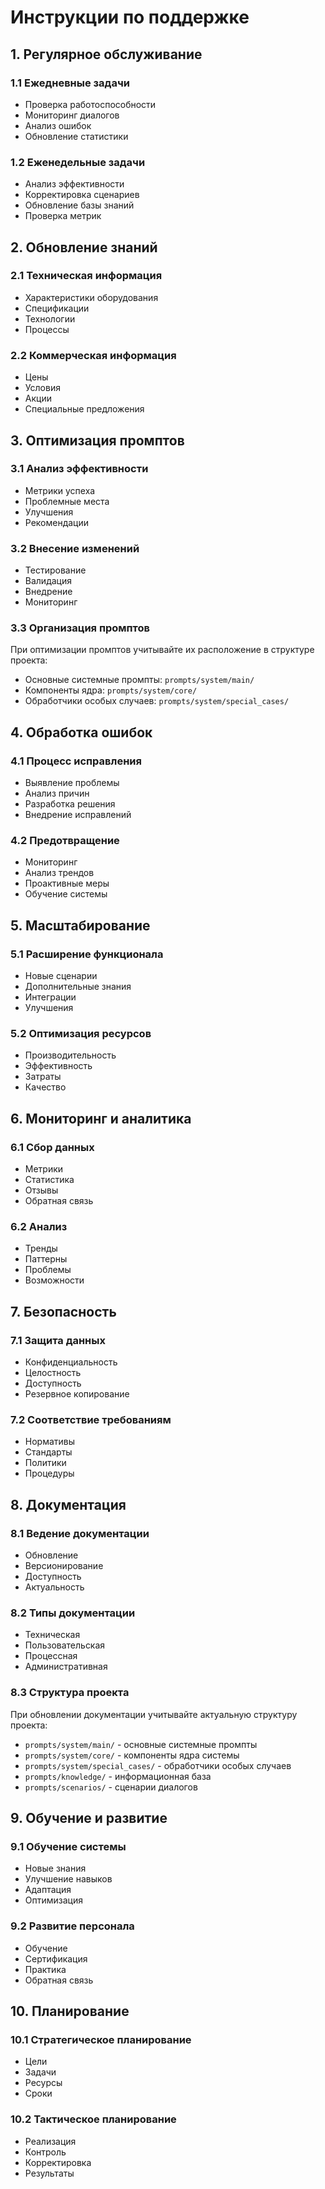 # Инструкции по поддержке

## 1. Регулярное обслуживание

### 1.1 Ежедневные задачи
- Проверка работоспособности
- Мониторинг диалогов
- Анализ ошибок
- Обновление статистики

### 1.2 Еженедельные задачи
- Анализ эффективности
- Корректировка сценариев
- Обновление базы знаний
- Проверка метрик

## 2. Обновление знаний

### 2.1 Техническая информация
- Характеристики оборудования
- Спецификации
- Технологии
- Процессы

### 2.2 Коммерческая информация
- Цены
- Условия
- Акции
- Специальные предложения

## 3. Оптимизация промптов

### 3.1 Анализ эффективности
- Метрики успеха
- Проблемные места
- Улучшения
- Рекомендации

### 3.2 Внесение изменений
- Тестирование
- Валидация
- Внедрение
- Мониторинг

### 3.3 Организация промптов
При оптимизации промптов учитывайте их расположение в структуре проекта:
- Основные системные промпты: `prompts/system/main/`
- Компоненты ядра: `prompts/system/core/`
- Обработчики особых случаев: `prompts/system/special_cases/`

## 4. Обработка ошибок

### 4.1 Процесс исправления
- Выявление проблемы
- Анализ причин
- Разработка решения
- Внедрение исправлений

### 4.2 Предотвращение
- Мониторинг
- Анализ трендов
- Проактивные меры
- Обучение системы

## 5. Масштабирование

### 5.1 Расширение функционала
- Новые сценарии
- Дополнительные знания
- Интеграции
- Улучшения

### 5.2 Оптимизация ресурсов
- Производительность
- Эффективность
- Затраты
- Качество

## 6. Мониторинг и аналитика

### 6.1 Сбор данных
- Метрики
- Статистика
- Отзывы
- Обратная связь

### 6.2 Анализ
- Тренды
- Паттерны
- Проблемы
- Возможности

## 7. Безопасность

### 7.1 Защита данных
- Конфиденциальность
- Целостность
- Доступность
- Резервное копирование

### 7.2 Соответствие требованиям
- Нормативы
- Стандарты
- Политики
- Процедуры

## 8. Документация

### 8.1 Ведение документации
- Обновление
- Версионирование
- Доступность
- Актуальность

### 8.2 Типы документации
- Техническая
- Пользовательская
- Процессная
- Административная

### 8.3 Структура проекта
При обновлении документации учитывайте актуальную структуру проекта:
- `prompts/system/main/` - основные системные промпты
- `prompts/system/core/` - компоненты ядра системы
- `prompts/system/special_cases/` - обработчики особых случаев
- `prompts/knowledge/` - информационная база
- `prompts/scenarios/` - сценарии диалогов

## 9. Обучение и развитие

### 9.1 Обучение системы
- Новые знания
- Улучшение навыков
- Адаптация
- Оптимизация

### 9.2 Развитие персонала
- Обучение
- Сертификация
- Практика
- Обратная связь

## 10. Планирование

### 10.1 Стратегическое планирование
- Цели
- Задачи
- Ресурсы
- Сроки

### 10.2 Тактическое планирование
- Реализация
- Контроль
- Корректировка
- Результаты 